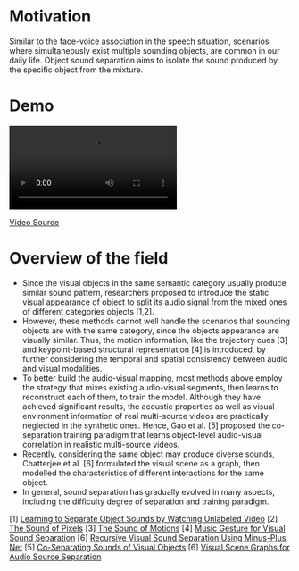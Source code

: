 # Motivation
Similar to the face-voice association in the speech situation, scenarios where simultaneously exist multiple sounding objects, are common in our daily life. Object sound separation aims to isolate the sound produced by the specific object from the mixture.


# Demo
![sound_separation.mp4](content/videos/sound_separation.mp4)

[Video Source](https://www.youtube.com/watch?v=m6fo2A7qGQM)

# Overview of the field
- Since the visual objects in the same semantic category usually produce similar sound pattern, researchers proposed to introduce the static visual appearance of object to split its audio signal from the mixed ones of different categories objects [1,2]. 
- However, these methods cannot well handle the scenarios that sounding objects are with the same category, since the objects appearance are visually similar. Thus, the motion information, like the trajectory cues [3] and keypoint-based structural representation [4] is introduced, by further considering the temporal and spatial consistency between audio and visual modalities.
- To better build the audio-visual mapping, most methods above employ the strategy that mixes existing audio-visual segments, then learns to reconstruct each of them, to train the model. Although they have achieved significant results, the acoustic properties as well as visual environment information of real multi-source videos are practically neglected in the synthetic ones. Hence, Gao et al. [5] proposed the co-separation training paradigm that learns object-level audio-visual correlation in realistic multi-source videos.
- Recently, considering the same object may produce diverse sounds, Chatterjee et al. [6] formulated the visual scene as a graph, then modelled the characteristics of different interactions for the same object. 
- In general, sound separation has gradually evolved in many aspects, including the difficulty degree of separation and training paradigm.


[1] [Learning to Separate Object Sounds by Watching Unlabeled Video](https://openaccess.thecvf.com/content_ECCV_2018/html/Ruohan_Gao_Learning_to_Separate_ECCV_2018_paper.html)
[2] [The Sound of Pixels](https://openaccess.thecvf.com/content_ECCV_2018/html/Hang_Zhao_The_Sound_of_ECCV_2018_paper.html)
[3] [The Sound of Motions](https://openaccess.thecvf.com/content_ICCV_2019/html/Zhao_The_Sound_of_Motions_ICCV_2019_paper.html)
[4] [Music Gesture for Visual Sound Separation](https://openaccess.thecvf.com/content_CVPR_2020/html/Gan_Music_Gesture_for_Visual_Sound_Separation_CVPR_2020_paper.html)
[6] [Recursive Visual Sound Separation Using Minus-Plus Net](https://openaccess.thecvf.com/content_ICCV_2019/html/Xu_Recursive_Visual_Sound_Separation_Using_Minus-Plus_Net_ICCV_2019_paper.html)
[5] [Co-Separating Sounds of Visual Objects](https://openaccess.thecvf.com/content_ICCV_2019/html/Gao_Co-Separating_Sounds_of_Visual_Objects_ICCV_2019_paper.html)
[6] [Visual Scene Graphs for Audio Source Separation](https://openaccess.thecvf.com/content/ICCV2021/html/Chatterjee_Visual_Scene_Graphs_for_Audio_Source_Separation_ICCV_2021_paper.html)
